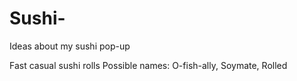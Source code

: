 # Sushi-
Ideas about my sushi pop-up

Fast casual sushi rolls
Possible names: O-fish-ally, Soymate, Rolled
